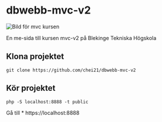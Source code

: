# dbwebb-mvc-v2

![Bild för mvc kursen](./img/mvc.png)

En me-sida till kursen mvc-v2 på Blekinge Tekniska Högskola

## Klona projektet

```
git clone https://github.com/chei21/dbwebb-mvc-v2
```

## Kör projektet

```
php -S localhost:8888 -t public
```

Gå till * https://localhost:8888